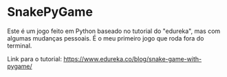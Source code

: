 # SnakePyGame
Este é um jogo feito em Python baseado no tutorial do "edureka", mas com algumas mudanças pessoais. É o meu primeiro jogo que roda fora do terminal.

Link para o tutorial: https://www.edureka.co/blog/snake-game-with-pygame/
